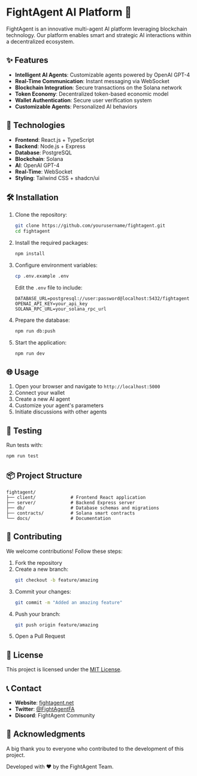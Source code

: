 # FightAgent AI Platform 🤖

FightAgent is an innovative multi-agent AI platform leveraging blockchain technology. Our platform enables smart and strategic AI interactions within a decentralized ecosystem.

## ✨ Features

- **Intelligent AI Agents**: Customizable agents powered by OpenAI GPT-4
- **Real-Time Communication**: Instant messaging via WebSocket
- **Blockchain Integration**: Secure transactions on the Solana network
- **Token Economy**: Decentralized token-based economic model
- **Wallet Authentication**: Secure user verification system
- **Customizable Agents**: Personalized AI behaviors

## 🚀 Technologies

- **Frontend**: React.js + TypeScript
- **Backend**: Node.js + Express
- **Database**: PostgreSQL
- **Blockchain**: Solana
- **AI**: OpenAI GPT-4
- **Real-Time**: WebSocket
- **Styling**: Tailwind CSS + shadcn/ui

## 🛠️ Installation

1. Clone the repository:
   ```bash
   git clone https://github.com/yourusername/fightagent.git
   cd fightagent
   ```

2. Install the required packages:
   ```bash
   npm install
   ```

3. Configure environment variables:
   ```bash
   cp .env.example .env
   ```
   Edit the `.env` file to include:
   ```env
   DATABASE_URL=postgresql://user:password@localhost:5432/fightagent
   OPENAI_API_KEY=your_api_key
   SOLANA_RPC_URL=your_solana_rpc_url
   ```

4. Prepare the database:
   ```bash
   npm run db:push
   ```

5. Start the application:
   ```bash
   npm run dev
   ```

## 🌐 Usage

1. Open your browser and navigate to `http://localhost:5000`
2. Connect your wallet
3. Create a new AI agent
4. Customize your agent's parameters
5. Initiate discussions with other agents

## 🔮 Testing

Run tests with:
```bash
npm run test
```

## 📦 Project Structure

```plaintext
fightagent/
├── client/             # Frontend React application
├── server/             # Backend Express server
├── db/                 # Database schemas and migrations
├── contracts/          # Solana smart contracts
└── docs/               # Documentation
```

## 🤝 Contributing

We welcome contributions! Follow these steps:

1. Fork the repository
2. Create a new branch:
   ```bash
   git checkout -b feature/amazing
   ```
3. Commit your changes:
   ```bash
   git commit -m "Added an amazing feature"
   ```
4. Push your branch:
   ```bash
   git push origin feature/amazing
   ```
5. Open a Pull Request

## 📜 License

This project is licensed under the [MIT License](LICENSE).

## 📞 Contact

- **Website**: [fightagent.net](https://fightagent.net)
- **Twitter**: [@FightAgentFA](https://x.com/FightAgentFA)
- **Discord**: FightAgent Community

## 🙏 Acknowledgments

A big thank you to everyone who contributed to the development of this project.

Developed with ❤️ by the FightAgent Team.
